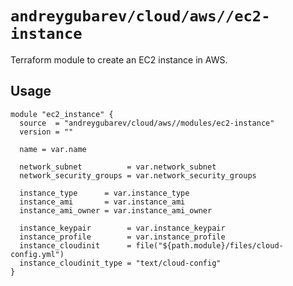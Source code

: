 # `andreygubarev/cloud/aws//ec2-instance`

Terraform module to create an EC2 instance in AWS.

## Usage

```hcl
module "ec2_instance" {
  source  = "andreygubarev/cloud/aws//modules/ec2-instance"
  version = ""

  name = var.name

  network_subnet          = var.network_subnet
  network_security_groups = var.network_security_groups

  instance_type      = var.instance_type
  instance_ami       = var.instance_ami
  instance_ami_owner = var.instance_ami_owner

  instance_keypair        = var.instance_keypair
  instance_profile        = var.instance_profile
  instance_cloudinit      = file("${path.module}/files/cloud-config.yml")
  instance_cloudinit_type = "text/cloud-config"
}
```
